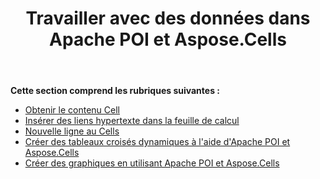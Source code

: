 ﻿---
title: Travailler avec des données dans Apache POI et Aspose.Cells
type: docs
weight: 40
url: /fr/java/working-with-data-in-apache-poi-and-aspose-cells/
---
**Cette section comprend les rubriques suivantes :**

- [Obtenir le contenu Cell](/cells/fr/java/getting-cell-contents/)
- [Insérer des liens hypertexte dans la feuille de calcul](/cells/fr/java/insert-hyperlinks-in-worksheet/)
- [Nouvelle ligne au Cells](/cells/fr/java/new-line-in-cells/)
- [Créer des tableaux croisés dynamiques à l'aide d'Apache POI et Aspose.Cells](/cells/fr/java/create-pivot-tables-using-apache-poi-and-aspose-cells/)
- [Créer des graphiques en utilisant Apache POI et Aspose.Cells](/cells/fr/java/create-charts-using-apache-poi-and-aspose-cells/)
